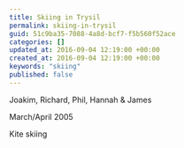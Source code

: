 ```yaml
---
title: Skiing in Trysil
permalink: skiing-in-trysil
guid: 51c9ba35-7088-4a8d-bcf7-f5b560f52ace
categories: []
updated_at: 2016-09-04 12:19:00 +00:00
created_at: 2016-09-04 12:19:00 +00:00
keywords: "skiing"
published: false
---
```


Joakim, Richard, Phil, Hannah & James

March/April 2005

Kite skiing
